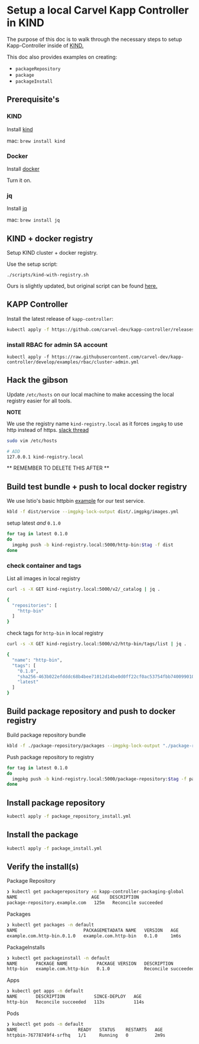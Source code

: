 # Setup a local Carvel Kapp Controller in KIND

The purpose of this doc is to walk through the necessary steps to setup Kapp-Controller inside of [KIND.](https://kind.sigs.k8s.io/docs/user/quick-start/)

This doc also provides examples on creating:

- `packageRepository`
- `package`
- `packageInstall`

## Prerequisite's

### KIND

Install [kind](https://kind.sigs.k8s.io/docs/user/quick-start/#installation)

mac: `brew install kind`

### Docker

Install [docker](https://docs.docker.com/get-docker/)

Turn it on.

### jq

Install [jq](https://stedolan.github.io/jq/download/)

mac: `brew install jq`


## KIND + docker registry

Setup KIND cluster + docker registry.

Use the setup script:

`./scripts/kind-with-registry.sh`

Ours is slightly updated, but original script can be found [here.](https://raw.githubusercontent.com/kubernetes-sigs/kind/main/site/static/examples/kind-with-registry.sh)

## KAPP Controller

Install the latest release of `kapp-controller`:

```sh
kubectl apply -f https://github.com/carvel-dev/kapp-controller/releases/latest/download/release.yml
```

### install RBAC for admin SA account

```
kubectl apply -f https://raw.githubusercontent.com/carvel-dev/kapp-controller/develop/examples/rbac/cluster-admin.yml
```

## Hack the gibson

Update `/etc/hosts` on our local machine to make accessing the local registry easier for all tools.

**NOTE**

We use the registry name `kind-registry.local` as it forces `imgpkg` to use http instead of https. [slack thread](https://kubernetes.slack.com/archives/CH8KCCKA5/p1654541811762389)


```sh
sudo vim /etc/hosts

# ADD
127.0.0.1 kind-registry.local
```

** REMEMBER TO DELETE THIS AFTER **

## Build test bundle + push to local docker registry

We use Istio's basic httpbin [example](https://raw.githubusercontent.com/istio/istio/master/samples/httpbin/httpbin.yaml) for our test service.

```sh
kbld -f dist/service --imgpkg-lock-output dist/.imgpkg/images.yml
```

setup latest *and* `0.1.0`

```sh
for tag in latest 0.1.0 
do
  imgpkg push -b kind-registry.local:5000/http-bin:$tag -f dist
done

```

### check container and tags

List all images in local registry

```sh
curl -s -X GET kind-registry.local:5000/v2/_catalog | jq .

{
  "repositories": [
    "http-bin"
  ]
}
```

check tags for `http-bin` in local registry

```sh
curl -s -X GET kind-registry.local:5000/v2/http-bin/tags/list | jq .

{
  "name": "http-bin",
  "tags": [
    "0.1.0",
    "sha256-463b022efdddc68b4bee71012d14be0d0ff22cf0ac53754fbb7400990106b3a1.imgpkg",
    "latest"
  ]
}
```

## Build package repository and push to docker registry

Build package repository bundle

```sh
kbld -f ./package-repository/packages --imgpkg-lock-output "./package-repository/.imgpkg/images.yml"
```

Push package repository to registry

```sh
for tag in latest 0.1.0
do
  imgpkg push -b kind-registry.local:5000/package-repository:$tag -f package-repository
done
```

## Install package repository

```sh
kubectl apply -f package_repository_install.yml
```

## Install the package

```sh
kubectl apply -f package_install.yml
```

## Verify the install(s)

Package Repository

```sh
❯ kubectl get packagerepository -n kapp-controller-packaging-global
NAME                            AGE    DESCRIPTION
package-repository.example.com   125m   Reconcile succeeded
```

Packages

```sh
❯ kubectl get packages -n default
NAME                         PACKAGEMETADATA NAME   VERSION   AGE
example.com.http-bin.0.1.0   example.com.http-bin   0.1.0     1m6s
```

PackageInstalls

```sh
❯ kubectl get packageinstall -n default
NAME       PACKAGE NAME           PACKAGE VERSION   DESCRIPTION           AGE
http-bin   example.com.http-bin   0.1.0             Reconcile succeeded   83s
```

Apps

```sh
❯ kubectl get apps -n default
NAME       DESCRIPTION           SINCE-DEPLOY   AGE
http-bin   Reconcile succeeded   113s           114s
```

Pods

```sh
❯ kubectl get pods -n default
NAME                       READY   STATUS    RESTARTS   AGE
httpbin-76778749f4-srfhq   1/1     Running   0          2m9s
```

